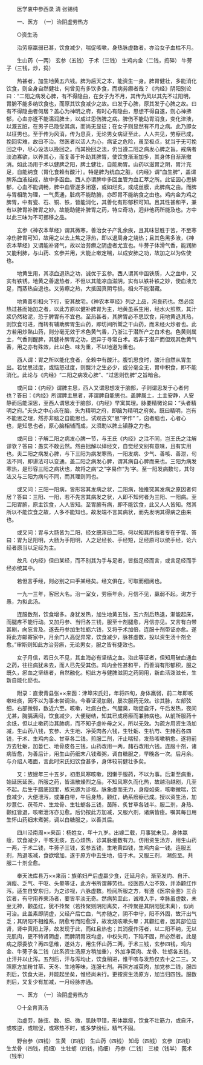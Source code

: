 <!-- { "loadSidebar": true } -->


　　医学衷中参西录 清 张锡纯

　　一、医方　（一）治阴虚劳热方

　　○资生汤

　　治劳瘵羸弱已甚，饮食减少，喘促咳嗽，身热脉虚数者。亦治女子血枯不月。

　　生山药（一两） 玄参（五钱） 于术（三钱） 生鸡内金（二钱，捣碎） 牛蒡子（三钱，炒，捣）

　　热甚者，加生地黄五六钱。脾为后天之本，能资生一身。脾胃健壮，多能消化饮食，则全身自然健壮，何曾见有多饮多食，而病劳瘵者哉？《内经》阴阳别论曰：“二阳之病发心脾，有不得隐曲，在女子为不月，其传为风以其先不过阳明，胃腑不能多纳饮食也，而原其饮食减少之故。曰发于心脾，原其发于心脾之故。曰有不得隐曲者何居？盖心为神明之府，有时心有隐曲，思想不得自遂，则心神拂郁，心血亦遂不能濡润脾土，以成过思伤脾之病。脾伤不能助胃消食，变化津液，以溉五脏，在男子已隐受其病，而尚无显征；在女子则显然有不月之病。此乃即女以征男也。至于传为风消，传为息贲，无论男女病证至此，人人共见，劳瘵已成，挽回实难，故曰不治。然医者以活人为心，病证之危险，虽至极点，犹当于无可挽回之中，尽心设法以挽回之。而其挽回之法，仍当遵二阳之病发心脾之旨。戒病者淡泊寡欲，以养其心，而复善于补助其脾胃，使饮食渐渐加多，其身体自渐渐撤消。如此汤用于术以健脾之阳，脾土健壮，自能助胃。山药以滋胃之阴，胃汁充足，自能纳食（胃化食赖有酸汁）。特是脾为统血之脏，《内经》谓“血生脾”，盖谓脾系血液结成，故中多函血。西人亦谓脾中多回血管为血汇萃之所。此证因心思拂郁，心血不能调畅，脾中血管遂多闭塞，或如烂炙，或成丝膜，此脾病之由。而脾与胃相助为理，一气贯通，脏病不能助腑，亦即胃不能纳食之由也。鸡内金为鸡之脾胃，中有瓷、石、铜、铁，皆能消化，其善化有形郁积可知。且其性甚和平，兼有以脾胃补脾胃之妙。故能助健补脾胃之药，特立奇功，迥非他药所能及也。方中以此三味为不可挪移之品。

　　玄参《神农本草经》谓其微寒，善治女子产乳余疾，且其味甘胜于苦，不至寒凉伤脾胃可知，故用之以去上焦之浮热，即以退周身之烧热；且其色黑多液，《神农本草经》又谓能补肾气，故以治劳瘵之阴虚者尤宜也。牛蒡子体滑气香，能润肺又能利肺，与山药、玄参并用，大能止嗽定喘，以成安肺之功，故加之以为佐使也。

　　地黄生用，其凉血退热之功，诚优于玄参。西人谓其中函铁质，人之血中，又实有铁锈。地黄之善退热者，不但以其能凉血滋阴，实有以铁补铁之妙，使血液充足，而蒸热自退也。又劳瘵之热，大抵因真阴亏损，相火不能潜藏。

　　地黄善引相火下行，安其故宅。《神农本草经》列之上品，洵良药也。然必烧热过甚而始加之者，以此方原以健补脾胃为主，地黄虽系生用，经水火煎熬，其汁浆仍然粘泥，恐于脾胃有不宜也。至热甚者，其脾胃必不思饮食，用地黄退其热，则饮食可进，而转有辅助脾胃生山药，即坊间所鬻之干山药，而未经火炒者也。此方若用炒熟山药，则分毫无效于术色黄气香，乃浙江于潜所产之白术也。色黄则属土，气香则醒脾，其健补脾胃之功，迥异于寻常白术。若非于潜产而但观其色黄气香，用之亦有殊效，此以色、味为重，不以地道为重也。

　　西人谓：胃之所以能化食者，全赖中有酸汁。腹饥思食时，酸汁自然从胃生出。若忧思过度，或恼怒过度，则酸汁之生必少，或分毫全无，胃中积食，即不能消化。此论与《内经》“二阳之病发心脾”、“过思则伤脾”之旨暗合。

　　或问曰：《内经》谓脾主思，西人又谓思想发于脑部，子则谓思发于心者何也？答曰：《内经》所谓脾主思者，非谓脾自能思也。盖脾属土，土主安静，人安静而后能深思，至西人谓思发于脑部，《内经》早寓其理。脉要精微论曰：“头者精明之府。”夫头之中心点在脑，头为精明之府，即脑为精明之府矣。既曰精明，岂有不能思之理，然亦非脑之自能思也。试观古文“思”字作“ ”，囟者脑也，心者心也，是知思也者，原心脑相辅而成，又须助以脾土镇静之力也。

　　或问曰：子解二阳之病发心脾一节，与王氏《内经》之注不同，岂王氏之注解谬欤？答曰：愚实不敢云然。然由拙解以绎经文，自觉经文别有意味，且有实用也。夫二阳之病发心脾，与下三阳为病发寒热，一阳发病、少气、善咳、善泄，句法不同，即讲法可以变通。盖二阳之病发心脾，谓其病自心脾而来也。三阳为病发寒热，是形容三阳之病状也，故将之病“之”字易作“为’字。至一阳发病数句，其句法又与三阳为病句不同，而其理则同也。

　　或又问：三阳一阳病，皆形容其发病之状，二阳病，独推究其发病之原因者何居？答曰：三阳、一阳，若不先言其病发之状，人即不知何者为三阳、一阳病。至二阳胃腑，原主饮食，人人皆知。至胃腑有病，即不能饮食，此又人人皆知。然其所以不能饮食之故，人多不能知也。故发端不言其病状，而先发明其得病之由来也。

　　或又问：胃与大肠皆为二阳，经文既浑曰二阳，何以知其所指者专在于胃、答曰：胃为足阳明，大肠为手阳明，人之足经长、手经短，足经原可以统手经，论六经者原当以足经为主。

　　故凡《内经》但曰某经，而不别其为手与足者，皆指足经而言，或言足经而手经亦统其中。

　　若但言手经，则必别之曰手某经矣。经文俱在，可取而细阅也。

　　一九一三年，客居大名。治一室女，劳瘵年余，月信不见，羸弱不起。询方于愚，为拟此汤。

　　连服数剂，饮食增多。身犹发热，加生地黄五钱，五六剂后热退，渐能起床，而腿疼不能行动。又加丹参、当归各三钱，服至十剂腿愈，月信亦见。又言有白带甚剧，向忘言及。遂去丹参加生牡蛎六钱，又将于术加倍，连服十剂带证亦愈。遂将此方邮寄家中，月余门人高促异常，饮食减少，脉甚虚数，投以资生汤十剂全愈。”审斯则知此方治劳瘵，无论男女，服之皆有捷效也。

　　女子月信，若日久不见，其血海必有坚结之血。治此等证者，但知用破血通血之药，往往病犹未去，而人已先受其伤。鸡内金性甚和平，而善消有形郁积，服之既久，瘀血之坚结者，自然融化。矧此方与健脾滋阴之药同用，新血活泼滋长，生新自能化瘀也。

　　附录：直隶青县张××来函：津埠宋氏妇，年将四旬，身体羸弱，前二年即咳嗽吐痰，因不以为事未尝调治。今春证浸加剧，屡次服药无效。诊其脉，左部弦细，右部微弱，数近六至。咳嗽，吐痰白色，气腥臭，喘促自汗，午后发热，夜间尤甚，胸膈满闷，饮食减少，大便秘结，知其已成痨瘵而兼肺病也。从前所服药十余纸，但以止嗽药治其肺病，而不知子虚补母之义，所以无效。为疏方用资生汤加减，生山药八钱，玄参、大生地、净萸肉各六钱，生牡蛎、生杭芍、生赭石各四钱，于术、生鸡内金、甘草各二钱。煎服二剂，汗止喘轻，发热咳嗽稍愈。遂将前方去牡蛎，加蒌仁、地骨皮各三钱，山药改用一两，赭石改用六钱。连服十剂，诸病皆愈，为善后计，用生山药细末八钱煮粥，调白糖服之，早晚各一次。后月余。与介绍人晤面，言此时宋氏妇饮食甚多，身体较前健壮多矣。

　　又：族嫂年三十五岁，初患风寒咳嗽，因懒于服药，不以为事。后渐至病重，始延医延医。所服之药，皆温散燥烈之品，不知风寒久而化热，故越治越剧，几至不起。后生于腊底回里，族兄邀为诊视。脉象虚而无力，身瘦如柴，咳嗽微喘，饮食减少，大便泄泻，或兼白带，午后身热，颧红，确系痨瘵已成。授以资生汤，加炒薏仁、茯苓片、生龙骨、生牡蛎各三钱，茵陈、炙甘草各钱半。服二剂，身热、颧红皆退，咳嗽泄泻亦见愈。后仍按此方加减，又服六剂，诸病皆痊。嘱其每日用生怀山药细末煮粥，调以白糖服之，以善其后。

　　四川泾南周××来函：杨姓女，年十九岁。出嫁二载，月事犹未见，身体羸瘦，饮食减少，干咳无痰，五心烦热，诊其脉细数有力。仿用资生汤方，用生山药一两，于术二钱，牛蒡子三钱，玄参五钱，生地黄四钱，生鸡内金一钱。连服五剂，热退咳减，食欲增加。遂于原方中去生地，倍于术。又服三剂， 潮忽至。共服二十剂全愈。

　　奉天法库县万××来函：族弟妇产后虚羸少食，迁延月余，渐至发灼、自汗、消瘦、乏气、干呕、头晕等证，此方书所谓蓐劳也。经医四人治不效，并添颧红作泻。适生自安东归，为之诊视，六脉虚数。检阅所服之方，有遵《医宗金鉴》三合饮者，有守用养荣汤者，要皆平淡无奇。然病势至此，诚难入手，幸脉虽虚数，未至无神，颧虽红，犹不抟聚（若抟聚则阴阳离矣，不抟聚是其阴阳犹未离），似尚可治。此盖素即阴虚，又经产后亡血，气亦随之，阴不中守，阳不外固，故汗出气乏；其阴阳不相维系，阴愈亏而阳愈浮，故发烧咳嗽头晕；其颧红者，因其部位应肾，肾中真阳上浮，故发现于此，而红且热也；其消瘦作泻者，以二阳不纳，无以充肌肉，更不特肾阴虚，而脾阴胃液均虚，中权失司，下陷不固，所必然者。此是病之原委欤？再四思维，遂处方，用生怀山药二两，于术三钱，玄参四钱，鸡内金、牛蒡子各二钱（此系资生汤原方稍加重），外加净萸肉、龙骨、牡蛎各五钱，止汗并以止泻。五剂后，汗与泻均止，饮食稍进，惟干咳与发热仅去十之二三。又照原方加粉甘草、天冬、生地等味，连服七剂。再照方减萸肉，加党参二钱，服四剂后，饮食大进，并能起坐矣，惟经尚未行。更按资生汤原方，加当归四钱。服数剂后，又复少有加减，一月经脉亦通。

　　一、医方　（一）治阴虚劳热方

　　○十全育真汤

　　治虚劳，脉弦、数、细、微，肌肤甲错，形体羸瘦，饮食不壮筋力，或自汗，或咳逆，或喘促，或寒热不时，或多梦纷纭，精气不固。

　　野台参（四钱） 生黄 （四钱） 生山药（四钱） 知母（四钱） 玄参（四钱） 生龙骨（四钱，捣细） 生牡蛎（四钱，捣细） 丹参（二钱） 三棱（钱半） 莪术（钱半）

